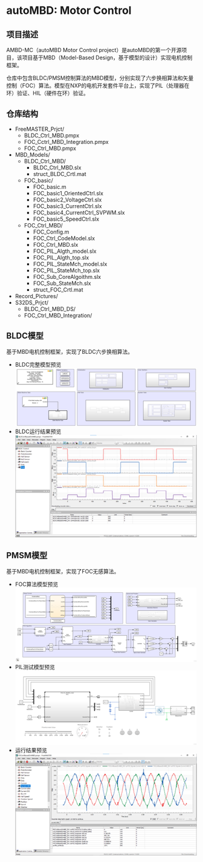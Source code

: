 
# autoMBD: Motor Control

## 项目描述
AMBD-MC（autoMBD Motor Control project）是autoMBD的第一个开源项目，该项目基于MBD（Model-Based Design，基于模型的设计）实现电机控制框架。    

仓库中包含BLDC/PMSM控制算法的MBD模型，分别实现了六步换相算法和矢量控制（FOC）算法。模型在NXP的电机开发套件平台上，实现了PIL（处理器在环）验证、HIL（硬件在环）验证。

## 仓库结构
* FreeMASTER_Prjct/
    * BLDC_Ctrl_MBD.pmpx
    * FOC_Cctrl_MBD_Integration.pmpx 
    * FOC_Ctrl_MBD.pmpx
* MBD_Models/
    * BLDC_Ctrl_MBD/
        * BLDC_Ctrl_MBD.slx
        * struct_BLDC_Crtl.mat
    * FOC_basic/
        * FOC_basic.m
        * FOC_basic1_OrientedCtrl.slx
        * FOC_basic2_VoltageCtrl.slx
        * FOC_basic3_CurrentCtrl.slx
        * FOC_basic4_CurrentCtrl_SVPWM.slx
        * FOC_basic5_SpeedCtrl.slx
    * FOC_Ctrl_MBD/
        * FOC_Config.m
        * FOC_Ctrl_CodeModel.slx
        * FOC_Ctrl_MBD.slx
        * FOC_PIL_Algth_model.slx
        * FOC_PIL_Algth_top.slx
        * FOC_PIL_StateMch_model.slx
        * FOC_PIL_StateMch_top.slx
        * FOC_Sub_CoreAlgoithm.slx
        * FOC_Sub_StateMch.slx
        * struct_FOC_Crtl.mat
* Record_Pictures/
* S32DS_Prjct/
    * BLDC_Ctrl_MBD_DS/
    * FOC_Ctrl_MBD_Integration/

## BLDC模型
基于MBD电机控制框架，实现了BLDC六步换相算法。
* BLDC完整模型预览
![MBD-BLDC](Record_Pictures\BLDCctrl-Model-overview.png)
* BLDC运行结果预览
![MBD-BLDC](Record_Pictures\BLDCctrl-FreeMstr-DutyWave.png)

## PMSM模型
基于MBD电机控制框架，实现了FOC无感算法。
* FOC算法模型预览
![MBD-BLDC](Record_Pictures\FOC-Algorithm-Overview.png)
* PIL测试模型预览
![MBD-BLDC](Record_Pictures\FOC-PIL-Overview.png)
* 运行结果预览
![MBD-BLDC](Record_Pictures\三相电流-带载.png)
